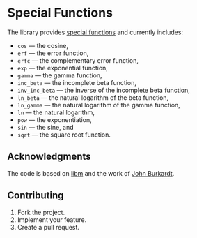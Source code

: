 # Special Functions

The library provides [special functions][1] and currently includes:

* `cos` — the cosine,
* `erf` — the error function,
* `erfc` — the complementary error function,
* `exp` — the exponential function,
* `gamma` — the gamma function,
* `inc_beta` — the incomplete beta function,
* `inv_inc_beta` — the inverse of the incomplete beta function,
* `ln_beta` — the natural logarithm of the beta function,
* `ln_gamma` — the natural logarithm of the gamma function,
* `ln` — the natural logarithm,
* `pow` — the exponentiation,
* `sin` — the sine, and
* `sqrt` — the square root function.

## Acknowledgments

The code is based on [libm][2] and the work of [John Burkardt][3].

## Contributing

1. Fork the project.
2. Implement your feature.
3. Create a pull request.

[1]: https://en.wikipedia.org/wiki/Special_functions
[2]: https://sourceware.org/newlib/libm.html
[3]: http://people.sc.fsu.edu/~jburkardt/
